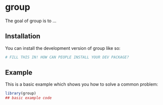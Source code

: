 
# group

<!-- badges: start -->
<!-- badges: end -->

The goal of group is to ...

## Installation

You can install the development version of group like so:

``` r
# FILL THIS IN! HOW CAN PEOPLE INSTALL YOUR DEV PACKAGE?
```

## Example

This is a basic example which shows you how to solve a common problem:

``` r
library(group)
## basic example code
```

